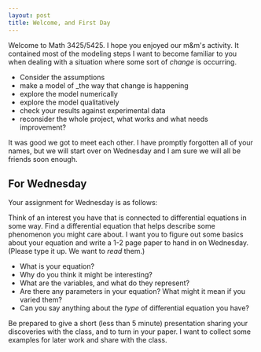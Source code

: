 ```yaml
---
layout: post
title: Welcome, and First Day
---
```


Welcome to Math 3425/5425. I hope you enjoyed our m&amp;m's activity. It contained
most of the modeling steps I want to become familiar to you when dealing with a
situation where some sort of _change_ is occurring.

  * Consider the assumptions
  * make a model of _the way that change is happening
  * explore the model numerically
  * explore the model qualitatively
  * check your results against experimental data
  * reconsider the whole project, what works and what needs improvement?

It was good we got to meet each other. I have promptly forgotten all of your names,
but we will start over on Wednesday and I am sure we will all be friends soon enough.

## For Wednesday

Your assignment for Wednesday is as follows:

Think of an interest you have that is connected to differential equations in some way.
Find a differential equation that helps describe some phenomenon you might care about.
I want you to figure out some basics about your equation and write a 1-2 page paper
to hand in on Wednesday. (Please type it up. We want to _read_ them.)

  * What is your equation?
  * Why do you think it might be interesting?
  * What are the variables, and what do they represent?
  * Are there any parameters in your equation? What might it mean if you varied them?
  * Can you say anything about the _type_ of differential equation you have?

Be prepared to give a short (less than 5 minute) presentation sharing your discoveries
with the class, and to turn in your paper. I want to collect some examples for later work
and share with the class.
